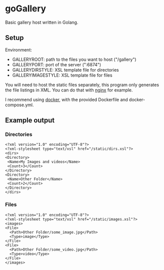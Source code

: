 # goGallery
Basic gallery host written in Golang.

## Setup
Environment:
- GALLERYROOT: path to the files you want to host ("/gallery")
- GALLERYPORT: port of the server (":6874")
- GALLERYDIRSTYLE: XSL template file for directories
- GALLERYIMAGESTYLE: XSL template file for files

You will need to host the static files separately, this program only generates the file listings in XML.
You can do that with [nginx](https://www.nginx.com/) for example.

I recommend using [docker](https://www.docker.com/), with the provided Dockerfile and docker-compose.yml.

## Example output
### Directories
```
<?xml version="1.0" encoding="UTF-8"?>
<?xml-stylesheet type="text/xsl" href="/static/dirs.xsl"?>
<dirs>
<Directory>
 <Name>My Images and videos</Name>
 <Count>3</Count>
</Directory>
<Directory>
 <Name>Other Folder</Name>
 <Count>2</Count>
</Directory>
</dirs>
```
### Files
```
<?xml version="1.0" encoding="UTF-8"?>
<?xml-stylesheet type="text/xsl" href="/static/images.xsl"?>
<images>
<File>
  <Path>Other Folder/some_image.jpg</Path>
  <Type>image</Type>
</File>
<File>
  <Path>Other Folder/some_video.jpg</Path>
  <Type>video</Type>
</File>
</images>
```